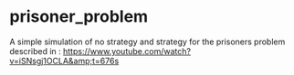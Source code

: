 # prisoner_problem
A simple simulation of no strategy and strategy for the prisoners problem described in : https://www.youtube.com/watch?v=iSNsgj1OCLA&amp;t=676s
